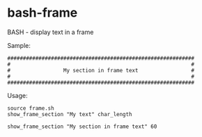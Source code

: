 # bash-frame
BASH - display text in a frame




Sample:
```
############################################################
#                                                          #
#                 My section in frame text                 #
#                                                          #
############################################################
```

Usage:

```
source frame.sh
show_frame_section "My text" char_length
```

```
show_frame_section "My section in frame text" 60
```

